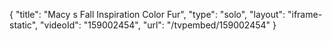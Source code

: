 {
    "title": "Macy s Fall Inspiration Color Fur",
    "type": "solo",
    "layout": "iframe-static",
    "videoId": "159002454",
    "url": "\/tvpembed\/159002454"
}